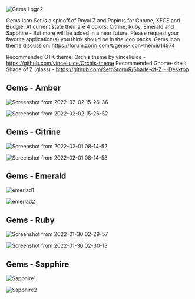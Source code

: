 ![Gems Logo2](https://user-images.githubusercontent.com/60283532/151894248-5c417698-1a5c-4934-b8a0-3570c5a8a862.png)


Gems Icon Set is a spinoff of Royal Z and Papirus for Gnome, XFCE and Budgie. At current state their are 4 colors: Citrine, Ruby, Emerald and Sapphire - But more will be added in a near future. Please request your favorite application(s) you think should be in the icon packs.
Gems icon theme discussion: https://forum.zorin.com/t/gems-icon-theme/14974

Recommended GTK theme: Orchis theme by vinceliuice - https://github.com/vinceliuice/Orchis-theme
Recommended Gnome-shell: Shade of Z (glass) - https://github.com/SethStormR/Shade-of-Z---Desktop

Gems - Amber
--

![Screenshot from 2022-02-02 15-26-36](https://user-images.githubusercontent.com/60283532/152173084-6e8112cc-f6f1-4ec0-b5bc-306b6178b965.png)

![Screenshot from 2022-02-02 15-26-52](https://user-images.githubusercontent.com/60283532/152173110-34d1f344-e5e7-4ba9-b7c1-38829fcadd44.png)



Gems - Citrine 
--

![Screenshot from 2022-02-01 08-14-52](https://user-images.githubusercontent.com/60283532/151927556-2f3446fc-e3ca-46bd-9619-22b497dacfbb.png)

![Screenshot from 2022-02-01 08-14-58](https://user-images.githubusercontent.com/60283532/151927580-917a6e09-8452-40ee-a565-3223eeeaf953.png)



Gems - Emerald
--
![emerlad1](https://user-images.githubusercontent.com/60283532/151895700-4a27a045-e824-4fb4-a2cc-7cdfd8f2bfbb.jpeg)

![emerlad2](https://user-images.githubusercontent.com/60283532/151895719-30874b43-a726-40ce-b597-278315122fd6.jpeg)



Gems - Ruby
--
![Screenshot from 2022-01-30 02-29-57](https://user-images.githubusercontent.com/60283532/151683240-f403b47c-1c45-4059-b6b6-037a692f4757.png)

![Screenshot from 2022-01-30 02-30-13](https://user-images.githubusercontent.com/60283532/151683242-ae59a028-b0a6-4dd1-8452-fb536b2d95ab.png)



Gems - Sapphire
--
![Sapphire1](https://user-images.githubusercontent.com/60283532/151895645-dd435dd9-f25b-49ae-bcda-a8607fae1d9a.jpeg)

![Sapphire2](https://user-images.githubusercontent.com/60283532/151895663-b1563464-bd9d-4050-b8c6-8c98d5090ba0.jpeg)
